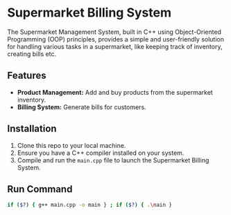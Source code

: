 # Supermarket Billing System

The Supermarket Management System, built in C++ using Object-Oriented Programming (OOP) principles, provides a simple and user-friendly solution for handling various tasks in a supermarket, like keeping track of inventory, creating bills etc.

## Features

- **Product Management:** Add and buy products from the supermarket inventory.
- **Billing System:** Generate bills for customers.

## Installation

1. Clone this repo to your local machine.
2. Ensure you have a C++ compiler installed on your system.
3. Compile and run the `main.cpp` file to launch the Supermarket Billing System.

## Run Command

```bash
if ($?) { g++ main.cpp -o main } ; if ($?) { .\main }
